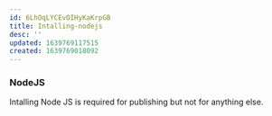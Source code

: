 ```yaml
---
id: 6LhOqLYCEvOIHyKaKrpGB
title: Intalling-nodejs
desc: ''
updated: 1639769117515
created: 1639769018092
---
```



### NodeJS

Intalling Node JS is required for publishing but not for anything else.
